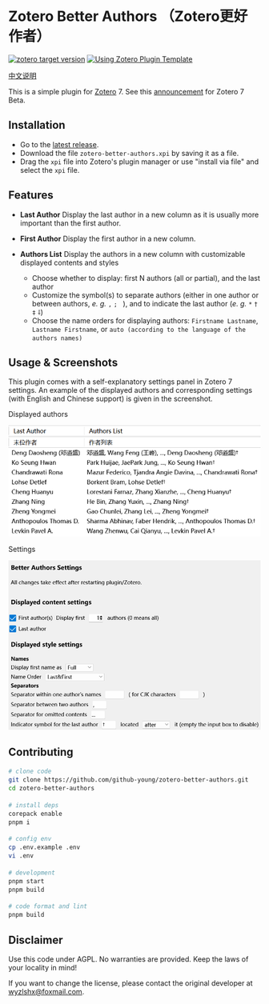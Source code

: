 # Zotero Better Authors （Zotero更好作者）

[![zotero target version](https://img.shields.io/badge/Zotero-7-green?style=flat-square&logo=zotero&logoColor=CC2936)](https://www.zotero.org)
[![Using Zotero Plugin Template](https://img.shields.io/badge/Using-Zotero%20Plugin%20Template-blue?style=flat-square&logo=github)](https://github.com/windingwind/zotero-plugin-template)

[中文说明](README_CN.md)

This is a simple plugin for [Zotero](https://www.zotero.org/) 7. See this [announcement](https://forums.zotero.org/discussion/105094/announcing-the-zotero-7-beta) for Zotero 7 Beta.

## Installation

- Go to the [latest release](https://github.com/github-young/zotero-better-authors/releases/latest).
- Download the file `zotero-better-authors.xpi` by saving it as a file.
- Drag the `xpi` file into Zotero's plugin manager or use "install via file" and select the `xpi` file.

## Features

- **Last Author** Display the last author in a new column as it is usually more important than the first author.
- **First Author** Display the first author in a new column.
- **Authors List** Display the authors in a new column with customizable displayed contents and styles

  - Choose whether to display: first N authors (all or partial), and the last author
  - Customize the symbol(s) to separate authors (either in one author or between authors, _e. g._ `,` `;` ` `), and to indicate the last author (_e. g._ `*` `†` `‡` `⸸`)
  - Choose the name orders for displaying authors: `Firstname Lastname`, `Lastname Firstname`, or `auto (according to the language of the authors names)`

## Usage & Screenshots

This plugin comes with a self-explanatory settings panel in Zotero 7 settings. An example of the displayed authors and corresponding settings (with English and Chinese support) is given in the screenshot.

Displayed authors

![image](./docs/image_display.png)

Settings

![image_settings](./docs/image_settings_en.png)

## Contributing

```bash
# clone code
git clone https://github.com/github-young/zotero-better-authors.git
cd zotero-better-authors

# install deps
corepack enable
pnpm i

# config env
cp .env.example .env
vi .env

# development
pnpm start
pnpm build

# code format and lint
pnpm build
```

## Disclaimer

Use this code under AGPL. No warranties are provided. Keep the laws of your locality in mind!

If you want to change the license, please contact the original developer at <wyzlshx@foxmail.com>.
